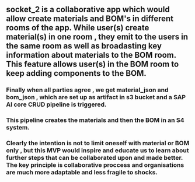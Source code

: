 ## socket_2 is a collaborative app which would allow create materials  and BOM's in different rooms of the app. While user(s) create material(s) in one room , they emit to the users in the same room as well as  broadasting key information about materials to the BOM room. This feature allows user(s) in the BOM room to keep adding components to the BOM.
### Finally when all parties agree , we get material_json and bom_json , which are set up as artifact in s3 bucket and a SAP AI core CRUD pipeline is triggered.
### This pipeline creates the materials and then the BOM in an S4 system.

### Clearly the intention is not to limit oneself with material or BOM only , but this MVP would inspire and educate us to learn about further steps that can be collaborated upon and made better. The key principle is collaborative proccess and organisations are much more adaptable and less fragile to shocks. 
